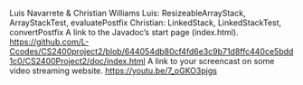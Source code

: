 Luis Navarrete & Christian Williams
Luis: ResizeableArrayStack, ArrayStackTest, evaluatePostfix
Christian: LinkedStack, LinkedStackTest, convertPostfix
A link to the Javadoc’s start page (index.html). https://github.com/L-Ccodes/CS2400project2/blob/644054db80cf4fd6e3c9b71d8ffc440ce5bdd1c0/CS2400Project2/doc/index.html
A link to your screencast on some video streaming website. https://youtu.be/7_oGKO3pjgs

